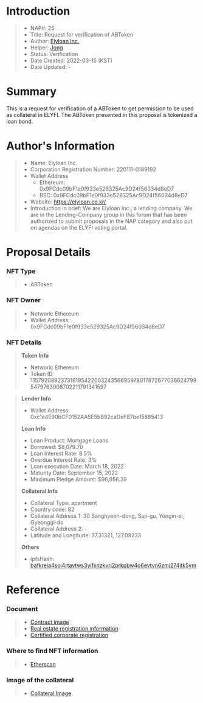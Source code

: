 # Introduction

>- NAP#: 25
>- Title: Request for verification of ABToken
>- Author: [Elyloan Inc.](https://forum.elyfi.world/u/elyloancorp/summary)
>- Helper: [Jong](https://forum.elyfi.world/u/Jong/summary)
>- Status: Verification
>- Date Created: 2022-03-15 (KST)
>- Date Updated: - 

# Summary

This is a request for verification of a ABToken to get permission to be used as collateral in ELYFI. The ABToken presented in this proposal is tokenized a loan bond.
#
# Author's Information

>- Name: Elyloan Inc.
>- Corporation Registration Number: 220111-0189192
>- Wallet Address
>   - Ethereum: 0x9FCdc09bF1e0f933e529325Ac9D24f56034d8eD7
>   - BSC: 0x9FCdc09bF1e0f933e529325Ac9D24f56034d8eD7
>- Website: https://elyloan.co.kr/
>- Introduction in brief: We are Elyloan Inc., a lending company. We are in the Lending-Company group in this forum that has been authorized to submit proposals in the NAP category and also put on agendas on the ELYFI voting portal.

# Proposal Details

### NFT Type 
>- ABToken

### NFT Owner
>- Network: Ethereum
>- Wallet Address: 0x9FCdc09bF1e0f933e529325Ac9D24f56034d8eD7

### NFT Details

> **Token Info**
>- Network: Ethereum
>- Token ID: 
115792089237316195422003243566959780178726770366247995479763008702211791341597


> **Lender Info**
>- Wallet Address: 0xc1e4E90bCF0152AA5E5bB92caDeF87be15885413
>
> **Loan Info**
>- Loan Product: Mortgage Loans
>- Borrowed: $8,079.70
>- Loan Interest Rate: 8.5%
>- Overdue Interest Rate: 3%
>- Loan execution Date: March 18, 2022
>- Maturity Date: September 15, 2022
>- Maximum Pledge Amount: $96,956.39
>
> **Collateral Info**
>- Collateral Type: apartment
>- Country code: 82
>- Collateral Address 1: 30 Sanghyeon-dong, Suji-gu, Yongin-si, Gyeonggi-do
>- Collateral Address 2: -
>- Latitude and Longitude: 37.31321, 127.09233
>
> **Others**
>- ipfsHash: [bafkreia4soi4rtavtws3yifxnzkvrj2prkpbw4o6evtvn6zmj274jtk5ym](https://slate.textile.io/ipfs/bafkreia4soi4rtavtws3yifxnzkvrj2prkpbw4o6evtvn6zmj274jtk5ym)

# Reference

### Document
>- [Contract image](https://slate.textile.io/ipfs/bafkreibblrname2jppv4c6kxkhsu43qn4l5vmjvii3ygtlyfuofdhzswi4)
>- [Real estate registration information](https://slate.textile.io/ipfs/bafkreib6bp56zbqluapotr26puedrnutgq46ilbnwkmnfkbfrqxb5ng4fm)
>- [Certified corporate registration](https://slate.textile.io/ipfs/bafybeidtfourbfi4oy3nlos4v7vmvn3oyy5ufbtxjdux2gnl3al5pyutsy)

### Where to find NFT information 
>- [Etherscan](https://etherscan.io/token/0x68f69ab21242e194ebd7534b598e26180dd92616?a=115792089237316195422003243566959780178726770366247995479763008702211791341597)

### Image of the collateral 
>- [Collateral Image](https://slate.textile.io/ipfs/bafybeif3xouuocoiij6oiuexftn7makr3cg4ycxiwfjnmemc7dejjidst4)
